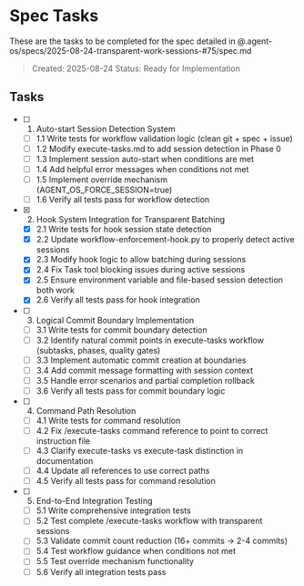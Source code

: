 # Spec Tasks

These are the tasks to be completed for the spec detailed in @.agent-os/specs/2025-08-24-transparent-work-sessions-#75/spec.md

> Created: 2025-08-24
> Status: Ready for Implementation

## Tasks

- [ ] 1. Auto-start Session Detection System
  - [ ] 1.1 Write tests for workflow validation logic (clean git + spec + issue)
  - [ ] 1.2 Modify execute-tasks.md to add session detection in Phase 0
  - [ ] 1.3 Implement session auto-start when conditions are met
  - [ ] 1.4 Add helpful error messages when conditions not met
  - [ ] 1.5 Implement override mechanism (AGENT_OS_FORCE_SESSION=true)
  - [ ] 1.6 Verify all tests pass for workflow detection

- [x] 2. Hook System Integration for Transparent Batching
  - [x] 2.1 Write tests for hook session state detection
  - [x] 2.2 Update workflow-enforcement-hook.py to properly detect active sessions
  - [x] 2.3 Modify hook logic to allow batching during sessions
  - [x] 2.4 Fix Task tool blocking issues during active sessions
  - [x] 2.5 Ensure environment variable and file-based session detection both work
  - [x] 2.6 Verify all tests pass for hook integration

- [ ] 3. Logical Commit Boundary Implementation
  - [ ] 3.1 Write tests for commit boundary detection
  - [ ] 3.2 Identify natural commit points in execute-tasks workflow (subtasks, phases, quality gates)
  - [ ] 3.3 Implement automatic commit creation at boundaries
  - [ ] 3.4 Add commit message formatting with session context
  - [ ] 3.5 Handle error scenarios and partial completion rollback
  - [ ] 3.6 Verify all tests pass for commit boundary logic

- [ ] 4. Command Path Resolution
  - [ ] 4.1 Write tests for command resolution
  - [ ] 4.2 Fix /execute-tasks command reference to point to correct instruction file
  - [ ] 4.3 Clarify execute-tasks vs execute-task distinction in documentation
  - [ ] 4.4 Update all references to use correct paths
  - [ ] 4.5 Verify all tests pass for command resolution

- [ ] 5. End-to-End Integration Testing
  - [ ] 5.1 Write comprehensive integration tests
  - [ ] 5.2 Test complete /execute-tasks workflow with transparent sessions
  - [ ] 5.3 Validate commit count reduction (16+ commits → 2-4 commits)
  - [ ] 5.4 Test workflow guidance when conditions not met
  - [ ] 5.5 Test override mechanism functionality
  - [ ] 5.6 Verify all integration tests pass